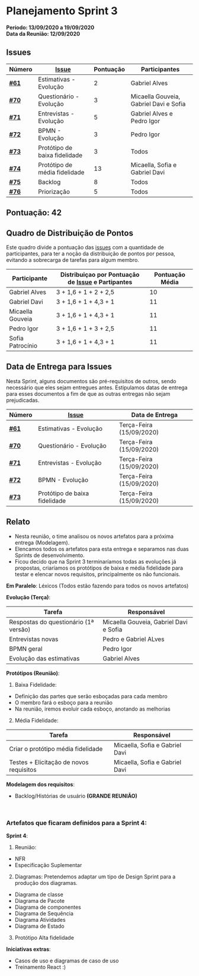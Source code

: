 # Planejamento Sprint 3
**Período: 13/09/2020 a 19/09/2020**<br>
**Data da Reunião: 12/09/2020**

## Issues

| Número |[Issue](Modeling/objeto?id=Issue)| Pontuação |Participantes |
| - | - | - | - |
| [**#61**](https://github.com/UnBArqDsw/2020.1_G12_Stock/issues/61) | Estimativas - Evolução | 2 | Gabriel Alves |
| [**#70**](https://github.com/UnBArqDsw/2020.1_G12_Stock/issues/70) | Questionário - Evolução | 3 | Micaella Gouveia, Gabriel Davi e Sofia|
| [**#71**](https://github.com/UnBArqDsw/2020.1_G12_Stock/issues/71) | Entrevistas - Evolução | 5 | Gabriel Alves e Pedro Igor |
| [**#72**](https://github.com/UnBArqDsw/2020.1_G12_Stock/issues/72) | BPMN - Evolução | 3 | Pedro Igor |
| [**#73**](https://github.com/UnBArqDsw/2020.1_G12_Stock/issues/73) | Protótipo de baixa fidelidade | 3 | Todos |
| [**#74**](https://github.com/UnBArqDsw/2020.1_G12_Stock/issues/74) | Protótipo de média fidelidade | 13 | Micaella, Sofia e Gabriel Davi |
| [**#75**](https://github.com/UnBArqDsw/2020.1_G12_Stock/issues/75) | Backlog | 8 | Todos |
| [**#76**](https://github.com/UnBArqDsw/2020.1_G12_Stock/issues/76) | Priorização| 5 | Todos |

## Pontuação: 42

## Quadro de Distribuição de Pontos

Este quadro divide a pontuação das [issues](Modeling/objeto?id=Issue) com a quantidade de participantes, para ter a noção da distribuição de pontos por pessoa, evitando a sobrecarga de tarefas para algum membro.

| Participante     | Distribuiçao por Pontuação de [Issue](Modeling/objeto?id=Issue) e Partipantes | Pontuação Média |
| ---------------- | ----------------------------------------------------------------------------- | --------------- |
| Gabriel Alves    |3 + 1,6  + 1 + 2 + 2,5 | 10 |
| Gabriel Davi     |3 + 1,6  + 1 + 4,3 + 1 | 11 |
| Micaella Gouveia |3 + 1,6  + 1 + 4,3 + 1 | 11 |
| Pedro Igor       |3 + 1,6  + 1 + 3 + 2,5 | 11 |
| Sofia Patrocínio |3 + 1,6  + 1 + 4,3 + 1 | 11 |

## Data de Entrega para Issues

Nesta Sprint, alguns documentos são pré-requisitos de outros, sendo necessário que eles sejam entregues antes. Estipulamos datas de entrega para esses documentos a fim de que as outras entregas não sejam prejudicadas.

| Número| [Issue](Modeling/objeto?id=Issue)| Data de Entrega|
| - | - | - |
| [**#61**](https://github.com/UnBArqDsw/2020.1_G12_Stock/issues/61) | Estimativas - Evolução | Terça-Feira (15/09/2020)| 
| [**#70**](https://github.com/UnBArqDsw/2020.1_G12_Stock/issues/70) | Questionário - Evolução | Terça-Feira (15/09/2020)| 
| [**#71**](https://github.com/UnBArqDsw/2020.1_G12_Stock/issues/71) | Entrevistas - Evolução | Terça-Feira (15/09/2020)| 
| [**#72**](https://github.com/UnBArqDsw/2020.1_G12_Stock/issues/72) | BPMN - Evolução | Terça-Feira (15/09/2020)| 
| [**#73**](https://github.com/UnBArqDsw/2020.1_G12_Stock/issues/73) | Protótipo de baixa fidelidade | Terça-Feira (15/09/2020)|

## Relato
* Nesta reunião, o time analisou os novos artefatos para a próxima entrega (Modelagem).
* Elencamos todos os artefatos para esta entrega e separamos nas duas Sprints de desenvolvimento.
* Ficou decido que na Sprint 3 terminaríamos todas as evoluções já propostas, criaríamos os protótipos de baixa e média fidelidade para testar e elencar novos requisitos, principalmente os não funcionais.

**Em Paralelo**:
Léxicos (Todos estão fazendo para todos os novos artefatos) 

**Evolução (Terça)**:

| Tarefa                                                 | Responsável   |
| ------------------------------------------------------ | ------------- |
| Respostas do questionário (1ª versão) | Micaella Gouveia, Gabriel Davi e Sofia |
| Entrevistas novas | Pedro e Gabriel ALves
| BPMN geral | Pedro Igor
|Evolução das estimativas | Gabriel Alves

**Protótipos (Reunião)**:

1. Baixa Fidelidade:

* Definição das partes que serão esboçadas para cada membro
* O membro fará o esboço para a reunião
* Na reunião, iremos evoluir cada esboço, anotando as melhorias

2. Média Fidelidade:

| Tarefa                                                 | Responsável   |
| ------------------------------------------------------ | ------------- |
| Criar o protótipo média fidelidade |Micaella, Sofia e Gabriel Davi
| Testes + Elicitação de novos requisitos| Micaella, Sofia e Gabriel Davi

**Modelagem dos requisitos**:
* Backlog/Histórias de usuário **(GRANDE REUNIÃO)**
<br>

### **Artefatos que ficaram definidos para a Sprint 4:**

**Sprint 4**:
1. Reunião:
* NFR 
* Especificação Suplementar

2. Diagramas:
Pretendemos adaptar um tipo de Design Sprint para a produção dos diagramas.
* Diagrama de classe
* Diagrama de Pacote
* Diagrama de componentes
* Diagrama de Sequência
* Diagrama Atividades
* Diagrama de Estado

3. Protótipo Alta fidelidade

**Iniciativas extras**:
* Casos de uso e diagramas de caso de uso
* Treinamento React :)


